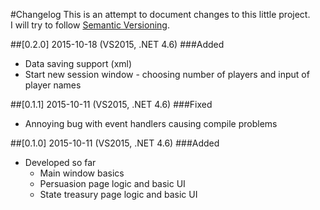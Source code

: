 #Changelog 
This is an attempt to document changes to this little project.  
I will try to follow [Semantic Versioning](http://semver.org/).


##[0.2.0] 2015-10-18 (VS2015, .NET 4.6)
###Added
 - Data saving support (xml)
 - Start new session window - choosing number of players and input of player names
 
##[0.1.1] 2015-10-11 (VS2015, .NET 4.6)
###Fixed
 - Annoying bug with event handlers causing compile problems
 
##[0.1.0] 2015-10-11 (VS2015, .NET 4.6)
###Added 
- Developed so far 
  - Main window basics 
  - Persuasion page logic and basic UI 
  - State treasury page logic and basic UI



